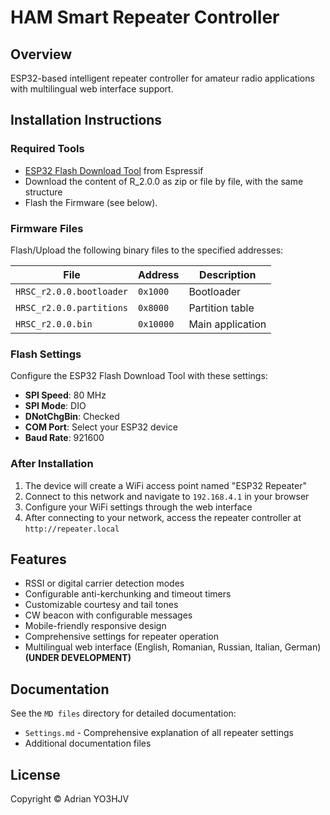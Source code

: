 # HAM Smart Repeater Controller

## Overview

ESP32-based intelligent repeater controller for amateur radio applications with multilingual web interface support.

## Installation Instructions

### Required Tools

- [ESP32 Flash Download Tool](https://www.espressif.com/en/support/download/other-tools) from Espressif
- Download the content of R_2.0.0 as zip or file by file, with the same structure
- Flash the Firmware (see below).

### Firmware Files

Flash/Upload the following binary files to the specified addresses:

| File | Address | Description |
|------|---------|-------------|
| `HRSC_r2.0.0.bootloader` | `0x1000` | Bootloader |
| `HRSC_r2.0.0.partitions` | `0x8000` | Partition table |
| `HRSC_r2.0.0.bin` | `0x10000` | Main application |

### Flash Settings

Configure the ESP32 Flash Download Tool with these settings:

- **SPI Speed**: 80 MHz
- **SPI Mode**: DIO
- **DNotChgBin**: Checked
- **COM Port**: Select your ESP32 device
- **Baud Rate**: 921600

### After Installation

1. The device will create a WiFi access point named "ESP32 Repeater"
2. Connect to this network and navigate to `192.168.4.1` in your browser
3. Configure your WiFi settings through the web interface
4. After connecting to your network, access the repeater controller at `http://repeater.local`

## Features

- RSSI or digital carrier detection modes
- Configurable anti-kerchunking and timeout timers
- Customizable courtesy and tail tones
- CW beacon with configurable messages
- Mobile-friendly responsive design
- Comprehensive settings for repeater operation
- Multilingual web interface (English, Romanian, Russian, Italian, German) **(UNDER DEVELOPMENT)**

## Documentation

See the `MD files` directory for detailed documentation:
- `Settings.md` - Comprehensive explanation of all repeater settings
- Additional documentation files

## License

Copyright © Adrian YO3HJV
